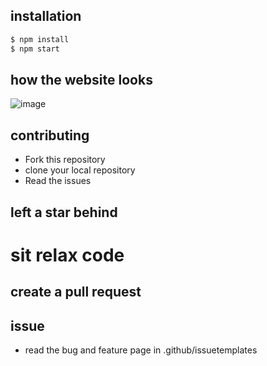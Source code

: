 ## installation
```bash 
$ npm install
$ npm start
```

## how the website looks
![image](https://user-images.githubusercontent.com/58719884/135717495-73bc7169-5594-4379-8067-1ed90e0b1cd3.png)


## contributing
 * Fork this repository
 * clone your local repository
 * Read the issues
 ## left a star behind

# sit relax code
## create a pull request


## issue
 * read the bug and feature page in .github/issuetemplates
